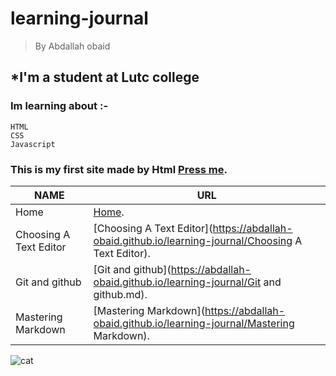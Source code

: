 # learning-journal
> By Abdallah obaid

## *I'm a student at Lutc college

### Im learning about :-
```
HTML
CSS
Javascript
```

### This is my first site made by Html [Press me](https://midnightbluepungentservers.abdallahobaid.repl.co/).
**NAME** | **URL**
------------ | -------------
Home | [Home](https://abdallah-obaid.github.io/learning-journal/).
Choosing A Text Editor | [Choosing A Text Editor](https://abdallah-obaid.github.io/learning-journal/Choosing A Text Editor).
Git and github | [Git and github](https://abdallah-obaid.github.io/learning-journal/Git and github.md).
Mastering Markdown | [Mastering Markdown](https://abdallah-obaid.github.io/learning-journal/Mastering Markdown).




![cat](https://as1.ftcdn.net/jpg/01/93/38/40/500_F_193384026_F34lj9rX9W4ixlVZBrTJmijK010Tdv0j.jpg)

